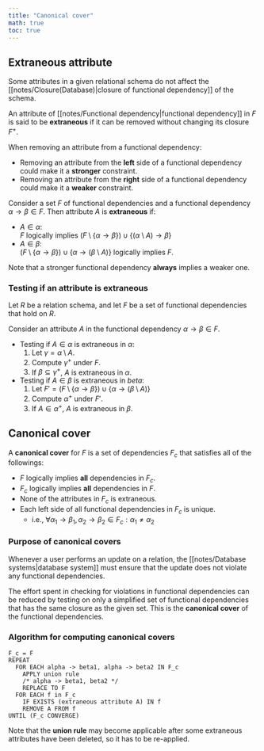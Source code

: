 ```yaml
---
title: "Canonical cover"
math: true
toc: true
---
```


## Extraneous attribute

Some attributes in a given relational schema do not affect the [[notes/Closure(Database)|closure of functional dependency]] of the schema.

An attribute of [[notes/Functional dependency|functional dependency]] in $F$ is said to be **extraneous** if it can be removed without changing its closure $F^+$.

When removing an attribute from a functional dependency:

- Removing an attribute from the **left** side of a functional dependency could make it a **stronger** constraint.
- Removing an attribute from the **right** side of a functional dependency could make it a **weaker** constraint.

Consider a set $F$ of functional dependencies and a functional dependency $\alpha \to \beta \in F$. Then attribute $A$ is **extraneous** if:

- $A \in \alpha$:\
  $F$ logically implies $\left( F \setminus \lbrace \alpha \to \beta \rbrace \right) \cup \lbrace (\alpha \setminus A) \to \beta \rbrace$
- $A \in \beta$:\
  $\left( F \setminus \lbrace \alpha \to \beta \rbrace \right) \cup \lbrace \alpha \to (\beta \setminus A) \rbrace$ logically implies $F$.

Note that a stronger functional dependency **always** implies a weaker one.

### Testing if an attribute is extraneous

Let $R$ be a relation schema, and let $F$ be a set of functional dependencies that hold on $R$.

Consider an attribute $A$ in the functional dependency $\alpha \to \beta \in F$.

- Testing if $A \in \alpha$ is extraneous in $\alpha$:
  1. Let $\gamma = \alpha \setminus A$.
  2. Compute $\gamma^+$ under $F$.
  3. If $\beta \subseteq \gamma^+$, $A$ is extraneous in $\alpha$.
- Testing if $A \in \beta$ is extraneous in $beta$:
  1. Let $F' = (F \setminus \lbrace \alpha \to \beta \rbrace) \cup \lbrace \alpha \to (\beta \setminus A) \rbrace$
  2. Compute $\alpha^+$ under $F'$.
  3. If $A \in \alpha^+$, $A$ is extraneous in $\beta$.

## Canonical cover

A **canonical cover** for $F$ is a set of dependencies $F_c$ that satisfies all of the followings:
- $F$ logically implies **all** dependencies in $F_c$.
- $F_c$ logically implies **all** dependencies in $F$.
- None of the attributes in $F_c$ is extraneous.
- Each left side of all functional dependencies in $F_c$ is unique.
  - i.e., $\forall \alpha_1 \to \beta_1, \alpha_2 \to \beta_2 \in F_c: \alpha_1 \neq \alpha_2$

### Purpose of canonical covers

Whenever a user performs an update on a relation, the [[notes/Database systems|database system]] must ensure that the update does not violate any functional dependencies.

The effort spent in checking for violations in functional dependencies can be reduced by testing on only a simplified set of functional dependencies that has the same closure as the given set. This is the **canonical cover** of the functional dependencies.


### Algorithm for computing canonical covers

```
F_c = F
REPEAT
  FOR EACH alpha -> beta1, alpha -> beta2 IN F_c
    APPLY union rule
    /* alpha -> beta1, beta2 */
    REPLACE TO F
  FOR EACH f in F_c
    IF EXISTS (extraneous attribute A) IN f
    REMOVE A FROM f
UNTIL (F_c CONVERGE)
```
Note that the **union rule** may become applicable after some extraneous attributes have been deleted, so it has to be re-applied.